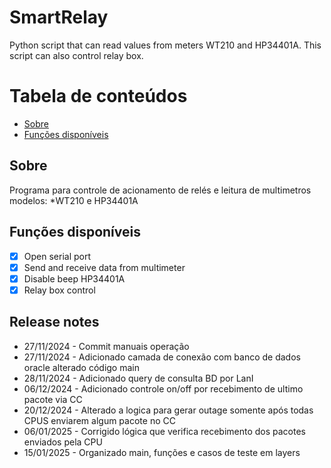 # SmartRelay
Python script that can read values from meters WT210 and HP34401A. This script can also control relay box.

Tabela de conteúdos
=================
<!--ts-->
   * [Sobre](#Sobre)
   * [Funções disponíveis](#Features)

<!--te-->

## Sobre
Programa para controle de acionamento de relés e leitura de multimetros modelos:
*WT210 e HP34401A

## Funções disponíveis
- [x] Open serial port
- [x] Send and receive data from multimeter
- [x] Disable beep HP34401A
- [x] Relay box control

## Release notes

- 27/11/2024 - Commit manuais operação
- 27/11/2024 - Adicionado camada de conexão com banco de dados oracle alterado código main
- 28/11/2024 - Adicionado query de consulta BD por LanI
- 06/12/2024 - Adicionado controle on/off por recebimento de ultimo pacote via CC
- 20/12/2024 - Alterado a logica para gerar outage somente após todas CPUS enviarem algum pacote no CC
- 06/01/2025 - Corrigido lógica que verifica recebimento dos pacotes enviados pela CPU
- 15/01/2025 - Organizado main, funções e casos de teste em layers